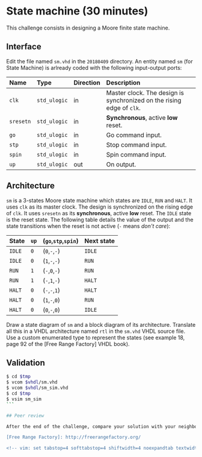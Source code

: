 <!-- MASTER-ONLY: DO NOT MODIFY THIS FILE-->
# State machine (30 minutes)

This challenge consists in designing a Moore finite state machine.

## Interface

Edit the file named `sm.vhd` in the `20180409` directory. An entity named `sm` (for State Machine) is arlready coded with the following input-output ports:

| Name       | Type                            | Direction | Description                                                             |
| :----      | :----                           | :----     | :----                                                                   |
| `clk`      | `std_ulogic`                    | in        | Master clock. The design is synchronized on the rising edge of `clk`.   |
| `sresetn`  | `std_ulogic`                    | in        | **Synchronous**, active **low** reset.                                        |
| `go`       | `std_ulogic`                    | in        | Go command input.                                                       |
| `stp`      | `std_ulogic`                    | in        | Stop command input.                                                     |
| `spin`     | `std_ulogic`                    | in        | Spin command input.                                                     |
| `up`       | `std_ulogic`                    | out       | On output.                                                              |

## Architecture

`sm` is a 3-states Moore state machine which states are `IDLE`, `RUN` and `HALT`. It uses `clk` as its master clock. The design is synchronized on the rising edge of `clk`. It uses `sresetn` as its **synchronous**, active **low** reset. The `IDLE` state is the reset state. The following table details the value of the output and the state transitions when the reset is not active (`-` means *don't care*):

| State      | `up` | (`go`,`stp`,`spin`) | Next state |
| :----      | :--- | :----               | :----      |
| `IDLE`     | `0`  | (`0`,`-`,`-`)       | `IDLE`     |
| `IDLE`     | `0`  | (`1`,`-`,`-`)       | `RUN`      |
| `RUN`      | `1`  | (`-`,`0`,`-`)       | `RUN`      |
| `RUN`      | `1`  | (`-`,`1`,`-`)       | `HALT`     |
| `HALT`     | `0`  | (`-`,`-`,`1`)       | `HALT`     |
| `HALT`     | `0`  | (`1`,`-`,`0`)       | `RUN`      |
| `HALT`     | `0`  | (`0`,`-`,`0`)       | `IDLE`     |

Draw a state diagram of `sm` and a block diagram of its architecture. Translate all this in a VHDL architecture named `rtl` in the `sm.vhd` VHDL source file. Use a custom enumerated type to represent the states (see example 18, page 92 of the [Free Range Factory] VHDL book).

## Validation

````bash
$ cd $tmp
$ vcom $vhdl/sm.vhd
$ vcom $vhdl/sm_sim.vhd
$ cd $tmp
$ vsim sm_sim
```

## Peer review

After the end of the challenge, compare your solution with your neighbours'.

[Free Range Factory]: http://freerangefactory.org/

<!-- vim: set tabstop=4 softtabstop=4 shiftwidth=4 noexpandtab textwidth=0: -->
